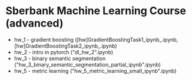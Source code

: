 # Sberbank Machine Learning Course (advanced)
- hw_1 - gradient boosting ([hw]GradientBoostingTask1_ipynb_.ipynb, [hw]GradientBoostingTask2_ipynb_.ipynb)
- hw_2 - intro in pytorch ("dl_hw_2".ipynb)
- hw_3 - binary semantic segmentation ("hw_3_binary_semantic_segmentation_partial_ipynb".ipynb)
- hw_5 - metric learning ("hw_5_metric_learning_small_ipynb".ipynb)
